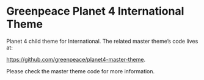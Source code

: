 # Greenpeace Planet 4 International Theme

Planet 4 child theme for International. The related master theme’s code lives at:

https://github.com/greenpeace/planet4-master-theme.

Please check the master theme code for more information. 
